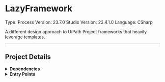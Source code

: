 # LazyFramework
Type: Process
Version: 23.7.0
Studio Version: 23.4.1.0
Language: CSharp

A different design approach to UiPath Project frameworks that heavily leverage templates.

<hr />

## Project Details
<details>
    <summary>
    <b>Dependencies</b>
    </summary>
    <table><tr><th>Name</th><th>Version</th></tr><tr><td>Cronos</td><td>0.7.1</td></tr><tr><td>UiPath.Excel.Activities</td><td>2.20.1</td></tr><tr><td>UiPath.Mail.Activities</td><td>1.20.2</td></tr><tr><td>UiPath.System.Activities</td><td>23.4.3</td></tr><tr><td>UiPath.Testing.Activities</td><td>23.4.1</td></tr></table>

</details>
<details>
    <summary>
    <b>Entry Points</b>
    </summary>

    - C:\Users\eyash\Documents\UiPath\LazyFramework\Dispatcher.xaml


</details>